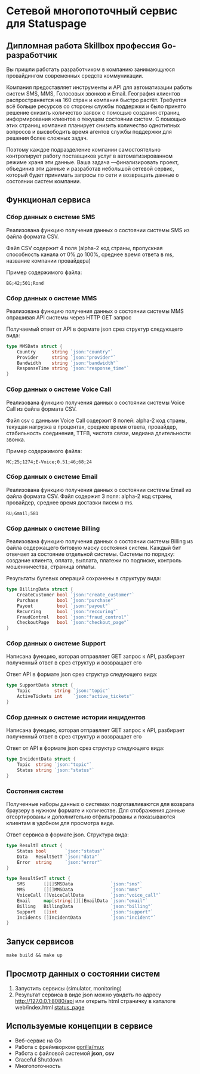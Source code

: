 # Ceтeвой многопоточный сервис для Statuspage

## Дипломная работа Skillbox профессия Go-разработчик

Вы пришли работать разработчиком в компанию занимающуюся провайдингом современных средств коммуникации.

Компания предоставляет инструменты и API для автоматизации работы систем SMS, MMS, Голосовых звонков и Email. География клиентов распространяется на 160 стран и компания быстро растёт. Требуется всё больше ресурсов со стороны службы поддержки и было принято решение снизить количество заявок с помощью создания страниц информирования клиентов о текущем состоянии систем. С помощью этих страниц компания планирует снизить количество однотипных
вопросов и высвободить время агентов службы поддержки для решения более сложных задач.

Поэтому каждое подразделение компании самостоятельно контролирует работу поставщиков услуг в автоматизированном режиме храня эти данные. Ваша задача —финализировать проект, объединив эти данные и разработав небольшой сетевой сервис, который будет принимать запросы по сети и возвращать данные о состоянии систем компании.

## Функционал сервиса

### Сбор данных о системе SMS

Реализована функцию получения данных о состоянии системы SMS из файла формата CSV.

Файл CSV содержит 4 поля (alpha-2 код страны, пропускная способность канала от 0% до 100%, среднее время ответа в ms, название компании провайдера)

Пример содержимого файла:

```
BG;42;501;Rond
```

### Сбор данных о системе MMS

Реализована функцию получения данных о состоянии системы MMS опрашивая API системы через HTTP GET запрос

Получаемый ответ от API в формате json срез структур следующего вида:

```go
type MMSData struct {
	Country      string `json:"country"`
	Provider     string `json:"provider"`
	Bandwidth    string `json:"bandwidth"`
	ResponseTime string `json:"response_time"`
}
```

### Сбор данных о системе Voice Call

Реализована функцию получения данных о состоянии системы Voice Call из файла формата CSV.

Файл csv с данными Voice Call содержит 8 полей: alpha-2 код страны, текущая нагрузка в процентах, среднее время ответа, провайдер, стабильность соединения, TTFB, чистота связи, медиана длительности звонка.

Пример содержимого файла:

```
MC;25;1274;E-Voice;0.51;46;68;24
```

### Сбор данных о системе Email

Реализована функцию получения данных о состоянии системы Email из файла формата CSV. Файл содержит 3 поля: alpha-2 код страны, провайдер, среднее время доставки писем в ms.

```
RU;Gmail;581
```

### Сбор данных о системе Billing

Реализована функцию получения данных о состоянии системы Billing из файла содержащего битовую маску состояния систем. Каждый бит отвечает за состояние отдельной системы. Системы по порядку: создание клиента, оплата, выплата, платежи по подписке, контроль мошенничества, страница оплаты.

Результаты булевых операций сохранены в структуру вида:

```go
type BillingData struct {
	CreateCustomer bool `json:"create_customer"`
	Purchase       bool `json:"purchase"`
	Payout         bool `json:"payout"`
	Recurring      bool `json:"reccuring"`
	FraudControl   bool `json:"fraud_control"`
	CheckoutPage   bool `json:"checkout_page"`
}
```

### Сбор данных о системе Support

Написана функцию, которая отправляет GET запрос к API, разбирает полученный ответ в срез структур и возвращает его

Ответ API в формате json срез структур следующего вида:

```go
type SupportData struct {
	Topic         string `json:"topic"`
	ActiveTickets int    `json:"active_tickets"`
}
```

### Сбор данных о системе истории инцидентов

Написана функцию, которая отправляет GET запрос к API, разбирает полученный ответ в срез структур и возвращает его

Ответ от API в формате json срез структур следующего вида:

```go
type IncidentData struct {
	Topic  string `json:"topic"`
	Status string `json:"status"`
}
```

### Состояния систем

Полученные наборы данных о системах подготавливаются для возврата браузеру в нужном формате и количестве. Для отображения данные отсортированы и дополнительно отфильтрованы и показываются клиентам в удобном для просмотра виде.

Ответ сервиса в формате json. Структура вида:

```go
type ResultT struct {
	Status bool       `json:"status"`
	Data   ResultSetT `json:"data"`
	Error  string     `json:"error"`
}

type ResultSetT struct {
	SMS       [][]SMSData              `json:"sms"`
	MMS       [][]MMSData              `json:"mms"`
	VoiceCall []VoiceCallData          `json:"voice_call"`
	Email     map[string][][]EmailData `json:"email"`
	Billing   BillingData              `json:"billing"`
	Support   []int                    `json:"support"`
	Incidents []IncidentData           `json:"incident"`
}
```

## Запуск сервисов

```makefile
make build && make up
```

## Просмотр данных о состоянии систем

1. Запустить сервисы (simulator, monitoring)
2. Результат сервиса в виде json можно увидеть по адресу http://127.0.0.1:8080/api или открыть html страничку в каталоге web/index.html [status_page](web/index.html)

##  Используемые концепции в сервисе

- Веб-сервис на Go
- Работа с фреймворком [gorilla/mux](https://github.com/gorilla/mux)
- Работа с файловой системой **json, csv**
- Graceful Shutdown
- Многопоточность
